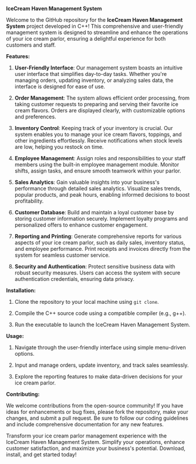 **IceCream Haven Management System**

Welcome to the GitHub repository for the **IceCream Haven Management System** project developed in C++! This comprehensive and user-friendly management system is designed to streamline and enhance the operations of your ice cream parlor, ensuring a delightful experience for both customers and staff.

**Features:**

1. **User-Friendly Interface**: Our management system boasts an intuitive user interface that simplifies day-to-day tasks. Whether you're managing orders, updating inventory, or analyzing sales data, the interface is designed for ease of use.

2. **Order Management**: The system allows efficient order processing, from taking customer requests to preparing and serving their favorite ice cream flavors. Orders are displayed clearly, with customizable options and preferences.

3. **Inventory Control**: Keeping track of your inventory is crucial. Our system enables you to manage your ice cream flavors, toppings, and other ingredients effortlessly. Receive notifications when stock levels are low, helping you restock on time.

4. **Employee Management**: Assign roles and responsibilities to your staff members using the built-in employee management module. Monitor shifts, assign tasks, and ensure smooth teamwork within your parlor.

5. **Sales Analytics**: Gain valuable insights into your business's performance through detailed sales analytics. Visualize sales trends, popular products, and peak hours, enabling informed decisions to boost profitability.

6. **Customer Database**: Build and maintain a loyal customer base by storing customer information securely. Implement loyalty programs and personalized offers to enhance customer engagement.

7. **Reporting and Printing**: Generate comprehensive reports for various aspects of your ice cream parlor, such as daily sales, inventory status, and employee performance. Print receipts and invoices directly from the system for seamless customer service.

8. **Security and Authentication**: Protect sensitive business data with robust security measures. Users can access the system with secure authentication credentials, ensuring data privacy.

**Installation:**

1. Clone the repository to your local machine using `git clone`.

2. Compile the C++ source code using a compatible compiler (e.g., g++).

3. Run the executable to launch the IceCream Haven Management System.

**Usage:**

1. Navigate through the user-friendly interface using simple menu-driven options.

2. Input and manage orders, update inventory, and track sales seamlessly.

3. Explore the reporting features to make data-driven decisions for your ice cream parlor.

**Contributing:**

We welcome contributions from the open-source community! If you have ideas for enhancements or bug fixes, please fork the repository, make your changes, and submit a pull request. Be sure to follow our coding guidelines and include comprehensive documentation for any new features.



Transform your ice cream parlor management experience with the IceCream Haven Management System. Simplify your operations, enhance customer satisfaction, and maximize your business's potential. Download, install, and get started today!
